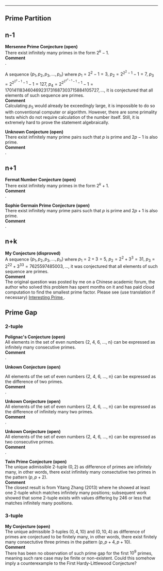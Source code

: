 ***
## Prime Partition
## n-1
<strong> Mersenne Prime Conjecture (open) </strong>
<br/>
There exist infinitely many primes in the form $2^k-1$.
<br/>
<strong> Comment </strong>
<br/>
.
<p/>

A sequence $\lbrace p_1, p_2, p_3, ..., p_n \rbrace$ where
$p_1=2^2-1=3,$
$p_2=2^{2^2-1}-1=7,$ 
$p_3=2^{2^{2^2-1}-1}-1=127,$
$p_4=2^{2^{2^{2^2-1}-1}-1}-1=170141183460469231731687303715884105727,...,$
it is conjectured that all elements of such sequence are primes.
<br/>
<strong>Comment</strong>
<br/>
Calculating $p_5$ would already be exceedingly large, it is impossible to do so with conventional computer or algorithm. However, there are some primality tests which do not require calculation of the number itself. Still, it is extremely hard to prove the statement algebraically.
<p/>

<strong> Unknown Conjecture (open) </strong>
<br>
There exist infinitely many prime pairs such that $p$ is prime and $2p-1$ is also prime.
<br/>
<strong> Comment </strong>
<br/>
.

## n+1
<strong> Fermat Number Conjecture (open) </strong>
<br/>
There exist infinitely many primes in the form $2^k+1$.
<br/>
<strong> Comment </strong>
<br/>
.
<p/>

<strong> Sophie Germain Prime Conjecture (open) </strong>
<br>
There exist infinitely many prime pairs such that $p$ is prime and $2p+1$ is also prime.
<br/>
<strong> Comment </strong>
<br/>
.

## n+k
<strong> My Conjecture (disproved) </strong>
<br/>
A sequence $\lbrace p_1, p_2, p_3, ..., p_n \rbrace$ where
$p_1=2+3=5,$
$p_2=2^{2}+3^{3}=31,$
$p_3={2^2}^{2}+{3^3}^{3}=7625597485003,...,$
it was conjectured that all elements of such sequence are primes.
<br/>
<strong> Comment </strong>
<br/>
The original question was posted by me on a Chinese academic forum, the author who solved this problem has spent months on it and has paid cloud computation to find the smallest prime factor. Please see (use translation if necessary) <a href="https://www.zhihu.com/question/512482114"> Interesting Prime </a>.

## Prime Gap
### 2-tuple
<strong> Polignac's Conjecture (open) </strong>
<br/> All elements in the set of even numbers {2, 4, 6, ..., n} can be expressed as infinitely many consecutive primes. 
<br/>
<strong> Comment </strong>
<br/>
.

<strong> Unkown Conjecture (open) </strong>
<p/>
All elements of the set of even numbers {2, 4, 6, ..., n} can be expressed as the difference of two primes. 
<br/>
<strong> Comment </strong>
<br/>
.
  
<p/>

<strong> Unkown Conjecture (open) </strong>
<br/> 
All elements of the set of even numbers {2, 4, 6, ..., n} can be expressed as the difference of infinitely many two primes.
<br/>
<strong> Comment </strong>
<br/>
.

<p/>
  
<strong> Unkown Conjecture (open) </strong>
<br/> All elements of the set of even numbers {2, 4, 6, ..., n} can be expressed as two consecutive primes. 
<br/>
<strong> Comment </strong>
<br/>
.
 
  
<strong> Twin Prime Conjecture (open) </strong>
<br/>
The unique adimissible 2-tuple $(0,2)$ as difference of primes are infinitely many, in other words, there exist infinitely many consectutive two primes in the pattern $(p, p+2)$. 
<br/>
<strong> Comment </strong>
<br/>
The closest result is from Yitang Zhang (2013) where he showed at least one 2-tuple which matches infinitely many positions; subsequent work showed that some 2-tuple exists with values differing by 246 or less that matches infinitely many positions.

<p/>

### 3-tuple
<strong> My Conjecture (open) </strong>
<br/>
The unique admissible 3-tuples $(0,4,10)$ and $(0,10,4)$ as difference of primes are conjectued to be finitely many, in other words, there exist finitely many consectutive three primes in the pattern $(p, p+4, p+10)$.
<br/>
<strong>Comment</strong>
<br/>
There has been no observation of such prime gap for the first $10^9$ primes, meaning such rare case may be finite or non-existent. Could this somehow imply a counterexample to the First Hardy-Littlewood Conjecture?




<p/>
<html lang="en">
<head>
<meta http-equiv="content-type" content="text/html; charset=utf-8">
<script type="text/javascript" charset="utf-8" src="
https://cdn.mathjax.org/mathjax/latest/MathJax.js?config=TeX-AMS-MML_HTMLorMML,
https://vincenttam.github.io/javascripts/MathJaxLocal.js"></script>
</head>

